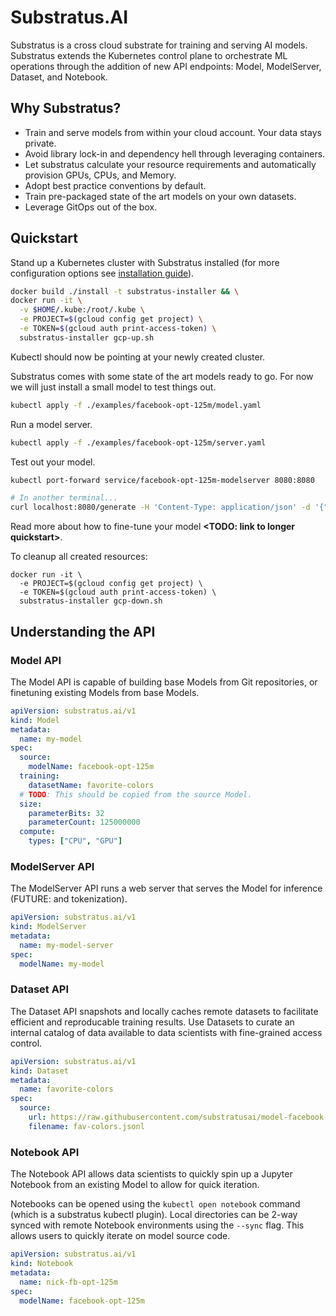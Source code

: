 # Substratus.AI

Substratus is a cross cloud substrate for training and serving AI models. Substratus extends the Kubernetes control plane to orchestrate ML operations through the addition of new API endpoints: Model, ModelServer, Dataset, and Notebook.

## Why Substratus?

* Train and serve models from within your cloud account. Your data stays private.
* Avoid library lock-in and dependency hell through leveraging containers.
* Let substratus calculate your resource requirements and automatically provision GPUs, CPUs, and Memory.
* Adopt best practice conventions by default.
* Train pre-packaged state of the art models on your own datasets.
* Leverage GitOps out of the box.

## Quickstart

Stand up a Kubernetes cluster with Substratus installed (for more configuration options see [installation guide](./docs/installation.md)).

```sh
docker build ./install -t substratus-installer && \
docker run -it \
  -v $HOME/.kube:/root/.kube \
  -e PROJECT=$(gcloud config get project) \
  -e TOKEN=$(gcloud auth print-access-token) \
  substratus-installer gcp-up.sh
```

Kubectl should now be pointing at your newly created cluster.

Substratus comes with some state of the art models ready to go. For now we will just install a small model to test things out.

```sh
kubectl apply -f ./examples/facebook-opt-125m/model.yaml
```

Run a model server.

```sh
kubectl apply -f ./examples/facebook-opt-125m/server.yaml
```

Test out your model.

```sh
kubectl port-forward service/facebook-opt-125m-modelserver 8080:8080

# In another terminal...
curl localhost:8080/generate -H 'Content-Type: application/json' -d '{"prompt": "Where should I eat for dinner in San Francisco?"}'
```

Read more about how to fine-tune your model **<TODO: link to longer quickstart>**.

To cleanup all created resources:

```
docker run -it \
  -e PROJECT=$(gcloud config get project) \
  -e TOKEN=$(gcloud auth print-access-token) \
  substratus-installer gcp-down.sh
```

## Understanding the API

### Model API

The Model API is capable of building base Models from Git repositories, or finetuning existing Models from base Models.

[embedmd]:# (examples/facebook-opt-125m/finetuned-model.yaml)
```yaml
apiVersion: substratus.ai/v1
kind: Model
metadata:
  name: my-model
spec:
  source:
    modelName: facebook-opt-125m
  training:
    datasetName: favorite-colors
  # TODO: This should be copied from the source Model.
  size:
    parameterBits: 32
    parameterCount: 125000000
  compute:
    types: ["CPU", "GPU"]
```

### ModelServer API

The ModelServer API runs a web server that serves the Model for inference (FUTURE: and tokenization).

[embedmd]:# (examples/facebook-opt-125m/finetuned-server.yaml)
```yaml
apiVersion: substratus.ai/v1
kind: ModelServer
metadata:
  name: my-model-server
spec:
  modelName: my-model
```

### Dataset API

The Dataset API snapshots and locally caches remote datasets to facilitate efficient and reproducable training results. Use Datasets to curate an internal catalog of data available to data scientists with fine-grained access control.

[embedmd]:# (examples/facebook-opt-125m/dataset.yaml)
```yaml
apiVersion: substratus.ai/v1
kind: Dataset
metadata:
  name: favorite-colors
spec:
  source:
    url: https://raw.githubusercontent.com/substratusai/model-facebook-opt-125m/main/hack/sample-data.jsonl
    filename: fav-colors.jsonl
```

### Notebook API

The Notebook API allows data scientists to quickly spin up a Jupyter Notebook from an existing Model to allow for quick iteration.

Notebooks can be opened using the `kubectl open notebook` command (which is a substratus kubectl plugin). Local directories can be 2-way synced with remote Notebook environments using the `--sync` flag. This allows users to quickly iterate on model source code.

[embedmd]:# (examples/facebook-opt-125m/notebook.yaml)
```yaml
apiVersion: substratus.ai/v1
kind: Notebook
metadata:
  name: nick-fb-opt-125m
spec:
  modelName: facebook-opt-125m
```

